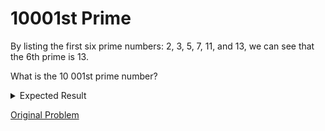 # 10001st Prime

By listing the first six prime numbers: 2, 3, 5, 7, 11, and 13, we can see that the 6th prime is 13.

What is the 10 001st prime number?

<details> 
<summary>Expected Result</summary>
<pre>
104743
</pre>
</details>

[Original Problem](https://projecteuler.net/problem=7)
